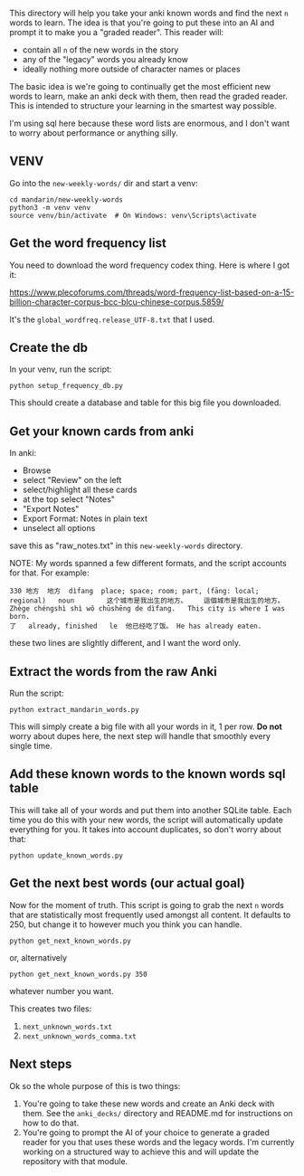 This directory will help you take your anki known words and find the next `n` words to learn. The idea is that you're going to put these into an AI and prompt it to make you a "graded reader". This reader will:

 * contain all `n` of the new words in the story
 * any of the "legacy" words you already know
 * ideally nothing more outside of character names or places

The basic idea is we're going to continually get the most efficient new words to learn, make an anki deck with them, then read the graded reader. This is intended to structure your learning in the smartest way possible.

I'm using sql here because these word lists are enormous, and I don't want to worry about performance or anything silly.

## VENV
Go into the `new-weekly-words/` dir and start a venv:

```
cd mandarin/new-weekly-words
python3 -m venv venv
source venv/bin/activate  # On Windows: venv\Scripts\activate
```

## Get the word frequency list
You need to download the word frequency codex thing. Here is where I got it:

https://www.plecoforums.com/threads/word-frequency-list-based-on-a-15-billion-character-corpus-bcc-blcu-chinese-corpus.5859/

It's the `global_wordfreq.release_UTF-8.txt` that I used.

## Create the db
In your venv, run the script:

```
python setup_frequency_db.py
```

This should create a database and table for this big file you downloaded.

## Get your known cards from anki
In anki:

 * Browse 
 * select "Review" on the left 
 * select/highlight all these cards
 * at the top select "Notes"
 * "Export Notes"
 * Export Format: Notes in plain text
 * unselect all options

save this as "raw_notes.txt" in this `new-weekly-words` directory.

NOTE: My words spanned a few different formats, and the script accounts for that. For example:

```
330	地方	地方	dìfang	place; space; room; part, (fāng: local; regional)	noun		这个城市是我出生的地方。	這個城市是我出生的地方。	Zhège chéngshì shì wǒ chūshēng de dìfang.	This city is where I was born.				
了	already, finished	le	他已经吃了饭。	He has already eaten.		
```

these two lines are slightly different, and I want the word only.

## Extract the words from the raw Anki
Run the script:

```
python extract_mandarin_words.py
```

This will simply create a big file with all your words in it, 1 per row. **Do not** worry about dupes here, the next step will handle that smoothly every single time.

## Add these known words to the known words sql table

This will take all of your words and put them into another SQLite table. Each time you do this with your new words, the script will automatically update everything for you. It takes into account duplicates, so don't worry about that:

```
python update_known_words.py
```

## Get the next best words (our actual goal)
Now for the moment of truth. This script is going to grab the next `n` words that are statistically most frequently used amongst all content. It defaults to 250, but change it to however much you think you can handle.

```
python get_next_known_words.py
```

or, alternatively

```
python get_next_known_words.py 350
```

whatever number you want.

This creates two files:

  1. `next_unknown_words.txt`
  2. `next_unknown_words_comma.txt`

## Next steps
Ok so the whole purpose of this is two things:

  1. You're going to take these new words and create an Anki deck with them. See the `anki_decks/` directory and README.md for instructions on how to do that.
  2. You're going to prompt the AI of your choice to generate a graded reader for you that uses these words and the legacy words. I'm currently working on a structured way to achieve this and will update the repository with that module.